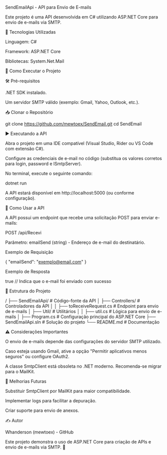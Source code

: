 SendEmailApi - API para Envio de E-mails

Este projeto é uma API desenvolvida em C# utilizando ASP.NET Core para envio de e-mails via SMTP.

📌 Tecnologias Utilizadas

Linguagem: C#

Framework: ASP.NET Core

Bibliotecas: System.Net.Mail

🚀 Como Executar o Projeto

🛠 Pré-requisitos

.NET SDK instalado.

Um servidor SMTP válido (exemplo: Gmail, Yahoo, Outlook, etc.).

📥 Clonar o Repositório

git clone https://github.com/mewtoex/SendEmail.git
cd SendEmail

▶️ Executando a API

Abra o projeto em uma IDE compatível (Visual Studio, Rider ou VS Code com extensão C#).

Configure as credenciais de e-mail no código (substitua os valores corretos para login, password e lSmtpServer).

No terminal, execute o seguinte comando:

dotnet run

A API estará disponível em http://localhost:5000 (ou conforme configuração).

📨 Como Usar a API

A API possui um endpoint que recebe uma solicitação POST para enviar e-mails:

POST /api/Recevi

Parâmetro: emailSend (string) - Endereço de e-mail do destinatário.

Exemplo de Requisição

{
  "emailSend": "exemplo@email.com"
}

Exemplo de Resposta

true  // Indica que o e-mail foi enviado com sucesso

📂 Estrutura do Projeto

/
├── SendEmailApi/           # Código-fonte da API
│   ├── Controllers/        # Controladores da API
│   │   ├── toReceiveRequest.cs  # Endpoint para envio de e-mails
│   ├── Util/               # Utilitários
│   │   ├── util.cs         # Lógica para envio de e-mails
│   ├── Program.cs          # Configuração principal do ASP.NET Core
├── SendEmailApi.sln        # Solução do projeto
└── README.md               # Documentação

⚠️ Considerações Importantes

O envio de e-mails depende das configurações do servidor SMTP utilizado.

Caso esteja usando Gmail, ative a opção "Permitir aplicativos menos seguros" ou configure OAuth2.

A classe SmtpClient está obsoleta no .NET moderno. Recomenda-se migrar para o MailKit.

📌 Melhorias Futuras

Substituir SmtpClient por MailKit para maior compatibilidade.

Implementar logs para facilitar a depuração.

Criar suporte para envio de anexos.

✍️ Autor

Whanderson (mewtoex) - GitHub

Este projeto demonstra o uso de ASP.NET Core para criação de APIs e envio de e-mails via SMTP. 🚀

